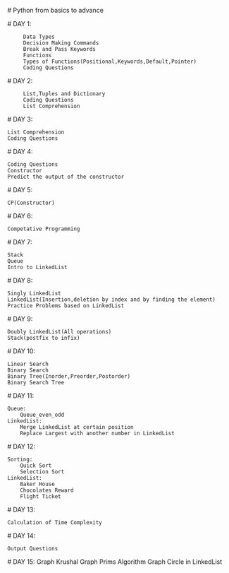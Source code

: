 
﻿# Python from basics to advance
 
﻿# DAY 1:
 
         Data Types
         Decision Making Commands
         Break and Pass Keywords
         Functions
         Types of Functions(Positional,Keywords,Default,Pointer)
         Coding Questions
				 
﻿# DAY 2:
 
         List,Tuples and Dictionary
         Coding Questions
         List Comprehension
	 
﻿# DAY 3:
 
	List Comprehension
	Coding Questions

﻿# DAY 4:
 
 	Coding Questions
	Constructor
	Predict the output of the constructor	
	
﻿# DAY 5:
 
 	CP(Constructor)
 
﻿# DAY 6:
 
 	Competative Programming
 
﻿# DAY 7:
 
 	Stack
	Queue
	Intro to LinkedList
 
﻿# DAY 8:
 
 	Singly LinkedList
	LinkedList(Insertion,deletion by index and by finding the element)
	Practice Problems based on LinkedList
	
﻿# DAY 9:
 
 	Doubly LinkedList(All operations)
	Stack(postfix to infix)
	
﻿# DAY 10:
 
 	Linear Search
	Binary Search
	Binary Tree(Inorder,Preorder,Postorder)
	Binary Search Tree
	
﻿# DAY 11:
 	
	Queue:
		Queue_even_odd
	LinkedList:
		Merge LinkedList at certain position
		Replace Largest with another number in LinkedList
 
﻿# DAY 12:
 
 	Sorting:
		Quick Sort
		Selection Sort
	LinkedList:
		Baker House
		Chocolates Reward
		Flight Ticket 
 
﻿# DAY 13:
 
 	Calculation of Time Complexity
 
﻿# DAY 14:
 
 	Output Questions
	
﻿# DAY 15:
 	Graph
	Krushal Graph
	Prims Algorithm Graph
	Circle in LinkedList
 	
